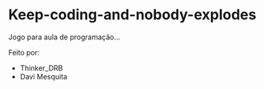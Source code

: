 # Keep-coding-and-nobody-explodes
Jogo para aula de programação...

Feito por:
- Thinker_DRB
- Davi Mesquita
